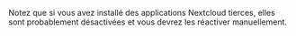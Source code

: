Notez que si vous avez installé des applications Nextcloud tierces, elles sont probablement désactivées et vous devrez les réactiver manuellement.